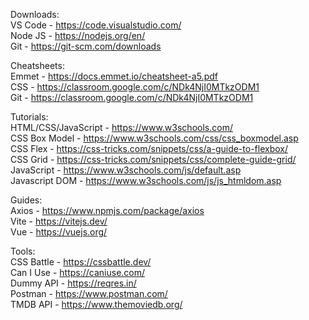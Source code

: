 Downloads:  
VS Code - https://code.visualstudio.com/  
Node JS - https://nodejs.org/en/  
Git - https://git-scm.com/downloads  
  
Cheatsheets:  
Emmet - https://docs.emmet.io/cheatsheet-a5.pdf  
CSS - https://classroom.google.com/c/NDk4NjI0MTkzODM1  
Git - https://classroom.google.com/c/NDk4NjI0MTkzODM1  
  
Tutorials:  
HTML/CSS/JavaScript - https://www.w3schools.com/  
CSS Box Model - https://www.w3schools.com/css/css_boxmodel.asp  
CSS Flex - https://css-tricks.com/snippets/css/a-guide-to-flexbox/  
CSS Grid - https://css-tricks.com/snippets/css/complete-guide-grid/  
JavaScript - https://www.w3schools.com/js/default.asp  
Javascript DOM - https://www.w3schools.com/js/js_htmldom.asp  
  
Guides:  
Axios - https://www.npmjs.com/package/axios  
Vite - https://vitejs.dev/  
Vue - https://vuejs.org/  
  
Tools:  
CSS Battle - https://cssbattle.dev/  
Can I Use - https://caniuse.com/  
Dummy API - https://reqres.in/  
Postman - https://www.postman.com/  
TMDB API - https://www.themoviedb.org/  